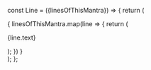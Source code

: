 const Line = ({linesOfThisMantra}) => {
  return (
    <div>
        {
          linesOfThisMantra.map(line => {
            return (
              <div key={line.id} className="todo-item">
                <p>{line.text}</p>
              </div>
            );
          })
        }
    </div>
  );
};